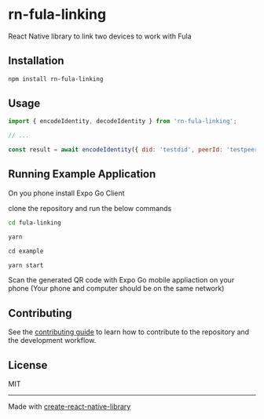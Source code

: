 # rn-fula-linking

React Native library to link two devices to work with Fula

## Installation

```sh
npm install rn-fula-linking
```

## Usage

```js
import { encodeIdentity, decodeIdentity } from 'rn-fula-linking';

// ...

const result = await encodeIdentity({ did: 'testdid', peerId: 'testpeerid' });
```

## Running Example Application

On you phone install Expo Go Client

clone the repository and run the below commands

```sh
cd fula-linking
```
```sh
yarn
```
```js
cd example

yarn start
```

Scan the generated QR code with Expo Go mobile appliaction on your phone (Your phone and computer should be on the same network)

## Contributing

See the [contributing guide](CONTRIBUTING.md) to learn how to contribute to the repository and the development workflow.

## License

MIT

---

Made with [create-react-native-library](https://github.com/callstack/react-native-builder-bob)
